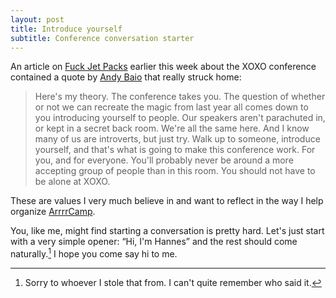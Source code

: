 ```yaml
---
layout: post 
title: Introduce yourself
subtitle: Conference conversation starter
---
```


An article on [Fuck Jet Packs](http://fuckjetpacks.com/read/XOXO_is_reproducible) earlier this week about the XOXO conference contained a quote by [Andy Baio](http://twitter.com/waxpancake) that really struck home:

> Here's my theory. The conference takes you. The question of whether or not we can recreate the magic from last year all comes down to you introducing yourself to people. Our speakers aren't parachuted in, or kept in a secret back room. We're all the same here. And I know many of us are introverts, but just try. Walk up to someone, introduce yourself, and that's what is going to make this conference work. For you, and for everyone. You'll probably never be around a more accepting group of people than in this room. You should not have to be alone at XOXO.

These are values I very much believe in and want to reflect in the way I help organize [ArrrrCamp](http://arrrrcamp.be).

You, like me, might find starting a conversation is pretty hard. Let's just start with a very simple opener: &ldquo;Hi, I'm Hannes&rdquo; and the rest should come naturally.[^1] I hope you come say hi to me.

[^1]: Sorry to whoever I stole that from. I can't quite remember who said it.
